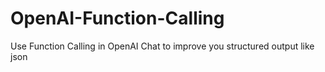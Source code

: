 # OpenAI-Function-Calling
Use Function Calling in OpenAI Chat to improve you structured output like json
